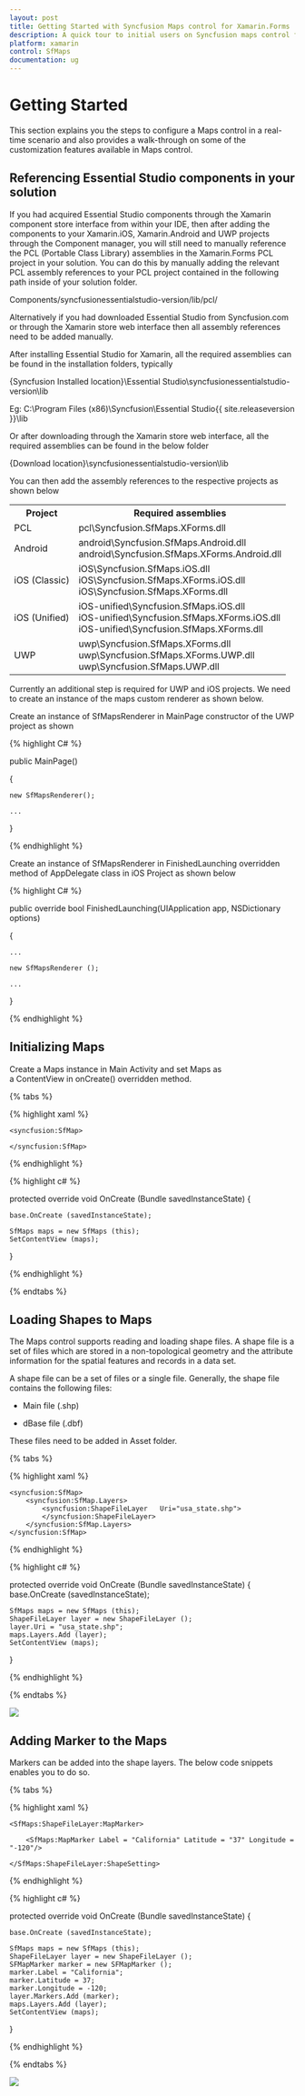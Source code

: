 ```yaml
---
layout: post
title: Getting Started with Syncfusion Maps control for Xamarin.Forms
description: A quick tour to initial users on Syncfusion maps control for Xamarin.Forms platform
platform: xamarin
control: SfMaps 
documentation: ug
---
```


# Getting Started

This section explains you the steps to configure a Maps control in a real-time scenario and also provides a walk-through on some of the customization features available in Maps control.


## Referencing Essential Studio components in your solution

If you had acquired Essential Studio components through the Xamarin component store interface from within your IDE, then after adding the components to your Xamarin.iOS, Xamarin.Android and UWP projects through the Component manager, you will still need to manually reference the PCL (Portable Class Library) assemblies in the Xamarin.Forms PCL project in your solution. You can do this by manually adding the relevant PCL assembly references to your PCL project contained in the following path inside of your solution folder.  

Components/syncfusionessentialstudio-version/lib/pcl/

Alternatively if you had downloaded Essential Studio from Syncfusion.com or through the Xamarin store web interface then all assembly references need to be added manually.

After installing Essential Studio for Xamarin, all the required assemblies can be found in the installation folders, typically

{Syncfusion Installed location}\Essential Studio\syncfusionessentialstudio-version\lib

Eg: C:\Program Files (x86)\Syncfusion\Essential Studio\{{ site.releaseversion }}\lib

Or after downloading through the Xamarin store web interface, all the required assemblies can be found in the below folder

{Download location}\syncfusionessentialstudio-version\lib

You can then add the assembly references to the respective projects as shown below

<table>
<tr>
<th>Project</th>
<th>Required assemblies</th>
</tr>
<tr>
<td>PCL</td>
<td>pcl\Syncfusion.SfMaps.XForms.dll</td>
</tr>
<tr>
<td>Android</td>
<td>android\Syncfusion.SfMaps.Android.dll<br/>android\Syncfusion.SfMaps.XForms.Android.dll</td>
</tr>
<tr>
<td>iOS (Classic)</td>
<td>iOS\Syncfusion.SfMaps.iOS.dll<br/>iOS\Syncfusion.SfMaps.XForms.iOS.dll<br/>iOS\Syncfusion.SfMaps.XForms.dll</td>
</tr>
<tr>
<td>iOS (Unified)</td>
<td>iOS-unified\Syncfusion.SfMaps.iOS.dll<br/>iOS-unified\Syncfusion.SfMaps.XForms.iOS.dll<br/>iOS-unified\Syncfusion.SfMaps.XForms.dll</td>
</tr>
<tr>
<td>UWP</td>
<td>uwp\Syncfusion.SfMaps.XForms.dll<br/>uwp\Syncfusion.SfMaps.XForms.UWP.dll<br>uwp\Syncfusion.SfMaps.UWP.dll</td>
</tr>
</table>

Currently an additional step is required for UWP and iOS projects. We need to create an instance of the maps custom renderer as shown below. 

Create an instance of SfMapsRenderer in MainPage constructor of the UWP project as shown 

{% highlight C# %}

public MainPage()

{

    new SfMapsRenderer();

    ...    

}

{% endhighlight %}

Create an instance of SfMapsRenderer in FinishedLaunching overridden method of AppDelegate class in iOS Project as shown below

{% highlight C# %}

public override bool FinishedLaunching(UIApplication app, NSDictionary options)

{

    ...

    new SfMapsRenderer ();

    ...

}	

{% endhighlight %}

## Initializing Maps   

Create a Maps instance in Main Activity and set Maps as a ContentView in onCreate() overridden method.

{% tabs %}

{% highlight xaml %}

    <syncfusion:SfMap>
           
    </syncfusion:SfMap>    

{% endhighlight %}

{% highlight c# %}

protected override void OnCreate (Bundle savedInstanceState)
{
    
    base.OnCreate (savedInstanceState);

    SfMaps maps = new SfMaps (this);
    SetContentView (maps);
    
}

{% endhighlight %}

{% endtabs %}

## Loading Shapes to Maps

The Maps control supports reading and loading shape files. A shape file is a set of files which are stored in a non-topological geometry and the attribute information for the spatial features and records in a data set. 

A shape file can be a set of files or a single file. Generally, the shape file contains the following files:

* Main file (.shp)

* dBase file (.dbf)

These files need to be added in Asset folder.

{% tabs %}

{% highlight xaml %}

    <syncfusion:SfMap>                     
        <syncfusion:SfMap.Layers>                
            <syncfusion:ShapeFileLayer   Uri="usa_state.shp">                                    
            </syncfusion:ShapeFileLayer>           
        </syncfusion:SfMap.Layers>        
    </syncfusion:SfMap>    	        

{% endhighlight %}

{% highlight c# %}
	
protected override void OnCreate (Bundle savedInstanceState)
{
    base.OnCreate (savedInstanceState);

    SfMaps maps = new SfMaps (this);
    ShapeFileLayer layer = new ShapeFileLayer ();
    layer.Uri = "usa_state.shp";
    maps.Layers.Add (layer);
    SetContentView (maps);
    
}

{% endhighlight %}

{% endtabs %}

![](Images/Maps.png)


## Adding Marker to the Maps

Markers can be added into the shape layers. The below code snippets enables you to do so.

{% tabs %}

{% highlight xaml %}

    <SfMaps:ShapeFileLayer:MapMarker>
                
        <SfMaps:MapMarker Label = "California" Latitude = "37" Longitude = "-120"/>                
                    
    </SfMaps:ShapeFileLayer:ShapeSetting>	              

{% endhighlight %}

{% highlight c# %}
	
protected override void OnCreate (Bundle savedInstanceState)
{
    
    base.OnCreate (savedInstanceState);
            
    SfMaps maps = new SfMaps (this);
    ShapeFileLayer layer = new ShapeFileLayer ();
    SFMapMarker marker = new SFMapMarker ();
    marker.Label = "California";
    marker.Latitude = 37;
    marker.Longitude = -120;
    layer.Markers.Add (marker);  
    maps.Layers.Add (layer);            
    SetContentView (maps);
    
}

{% endhighlight %}

{% endtabs %}

![](Images/Markers.png) 